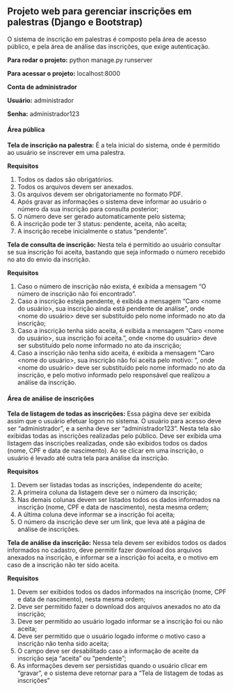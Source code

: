 <h2> Projeto web para gerenciar inscrições em palestras (Django e Bootstrap) </h2>

O sistema de inscrição em palestras é composto pela área de acesso público, e pela área de análise das inscrições, que exige autenticação.

**Para rodar o projeto:** python manage.py runserver

**Para acessar o projeto:** localhost:8000


**Conta de administrador**

**Usuário:** administrador

**Senha:** administrador123


<h4>Área pública</h4>

**Tela de inscrição na palestra:** É a tela inicial do sistema, onde é permitido ao usuário se inscrever em uma palestra.

**Requisitos**

1. Todos os dados são obrigatórios.
2. Todos os arquivos devem ser anexados.
3. Os arquivos devem ser obrigatoriamente no formato PDF.
4. Após gravar as informações o sistema deve informar ao usuário o número da sua 
inscrição para consulta posterior;
5. O número deve ser gerado automaticamente pelo sistema;
6. A inscrição pode ter 3 status: pendente, aceita, não aceita;
7. A inscrição recebe inicialmente o status “pendente”.

**Tela de consulta de inscrição:** Nesta tela é permitido ao usuário consultar se sua inscrição foi aceita, bastando que seja informado o número recebido no ato do envio da inscrição.

**Requisitos**

1. Caso o número de inscrição não exista, é exibida a mensagem “O número de inscrição 
não foi encontrado”.
2. Caso a inscrição esteja pendente, é exibida a mensagem “Caro <nome do usuário>, sua 
inscrição ainda está pendente de análise”, onde <nome do usuário> deve ser 
substituído pelo nome informado no ato da inscrição;
3. Caso a inscrição tenha sido aceita, é exibida a mensagem “Caro <nome do usuário>, 
sua inscrição foi aceita.”, onde <nome do usuário> deve ser substituído pelo nome 
informado no ato da inscrição;
4. Caso a inscrição não tenha sido aceita, é exibida a mensagem “Caro <nome do 
usuário>, sua inscrição não foi aceita pelo motivo: <motivo>”, onde <nome do usuário> deve ser substituído pelo nome informado no ato da inscrição, e <motivo> 
pelo motivo informado pelo responsável que realizou a análise da inscrição.



<h4>Área de análise de inscrições</h4>

**Tela de listagem de todas as inscrições:** Essa página deve ser exibida assim que o usuário efetuar logon no sistema. O usuário para acesso deve ser “administrador”, e a senha deve ser “administrador123”. Nesta tela são exibidas todas as inscrições realizadas pelo público. Deve ser exibida uma listagem das inscrições realizadas, onde são exibidos todos os dados (nome, CPF e data de nascimento). Ao se clicar em uma inscrição, o usuário é levado até outra tela para análise da inscrição.

**Requisitos**

1. Devem ser listadas todas as inscrições, independente do aceite;
2. A primeira coluna da listagem deve ser o número da inscrição;
3. Nas demais colunas devem ser listados todos os dados informados na inscrição (nome, 
CPF e data de nascimento), nesta mesma ordem;
4. A última coluna deve informar se a inscrição foi aceita;
5. O número da inscrição deve ser um link, que leva até a página de análise de inscrições.

**Tela de análise da inscrição:** Nessa tela devem ser exibidos todos os dados informados no cadastro, deve permitir fazer download dos arquivos anexados na inscrição, e informar se a inscrição foi aceita, e o motivo em caso de a inscrição não ter sido aceita.

**Requisitos**

1. Devem ser exibidos todos os dados informados na inscrição (nome, CPF e data de 
nascimento), nesta mesma ordem;
2. Deve ser permitido fazer o download dos arquivos anexados no ato da inscrição;
3. Deve ser permitido ao usuário logado informar se a inscrição foi ou não aceita;
4. Deve ser permitido que o usuário logado informe o motivo caso a inscrição não tenha
sido aceita;
5. O campo <motivo> deve ser desabilitado caso a informação de aceite da inscrição seja 
“aceita” ou “pendente”;
6. As informações devem ser persistidas quando o usuário clicar em “gravar”, e o sistema 
deve retornar para a “Tela de listagem de todas as inscrições”
